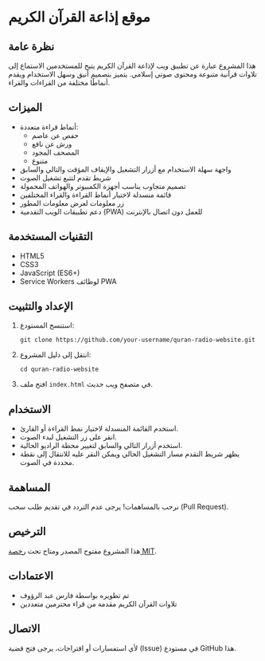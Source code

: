 # موقع إذاعة القرآن الكريم

## نظرة عامة
هذا المشروع عبارة عن تطبيق ويب لإذاعة القرآن الكريم يتيح للمستخدمين الاستماع إلى تلاوات قرآنية متنوعة ومحتوى صوتي إسلامي. يتميز بتصميم أنيق وسهل الاستخدام ويقدم أنماطًا مختلفة من القراءات والقراء.

## الميزات
- أنماط قراءة متعددة:
  - حفص عن عاصم
  - ورش عن نافع
  - المصحف المجود
  - متنوع
- واجهة سهلة الاستخدام مع أزرار التشغيل والإيقاف المؤقت والتالي والسابق
- شريط تقدم لتتبع تشغيل الصوت
- تصميم متجاوب يناسب أجهزة الكمبيوتر والهواتف المحمولة
- قائمة منسدلة لاختيار أنماط القراءة والقراء المختلفين
- زر معلومات لعرض معلومات المطور
- دعم تطبيقات الويب التقدمية (PWA) للعمل دون اتصال بالإنترنت

## التقنيات المستخدمة
- HTML5
- CSS3
- JavaScript (ES6+)
- Service Workers لوظائف PWA

## الإعداد والتثبيت
1. استنسخ المستودع:
   ```
   git clone https://github.com/your-username/quran-radio-website.git
   ```
2. انتقل إلى دليل المشروع:
   ```
   cd quran-radio-website
   ```
3. افتح ملف `index.html` في متصفح ويب حديث.

## الاستخدام
- استخدم القائمة المنسدلة لاختيار نمط القراءة أو القارئ.
- انقر على زر التشغيل لبدء الصوت.
- استخدم أزرار التالي والسابق لتغيير محطة الراديو الحالية.
- يظهر شريط التقدم مسار التشغيل الحالي ويمكن النقر عليه للانتقال إلى نقطة محددة في الصوت.

## المساهمة
نرحب بالمساهمات! يرجى عدم التردد في تقديم طلب سحب (Pull Request).

## الترخيص
هذا المشروع مفتوح المصدر ومتاح تحت [رخصة MIT](LICENSE).

## الاعتمادات
- تم تطويره بواسطة فارس عبد الرؤوف
- تلاوات القرآن الكريم مقدمة من قراء محترمين متعددين

## الاتصال
لأي استفسارات أو اقتراحات، يرجى فتح قضية (Issue) في مستودع GitHub هذا.